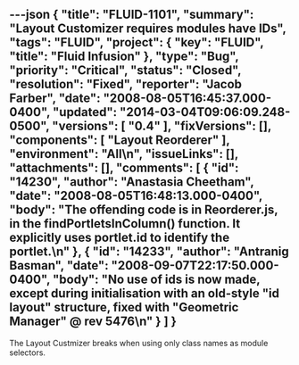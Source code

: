 ---json
{
  "title": "FLUID-1101",
  "summary": "Layout Customizer requires modules have IDs",
  "tags": "FLUID",
  "project": {
    "key": "FLUID",
    "title": "Fluid Infusion"
  },
  "type": "Bug",
  "priority": "Critical",
  "status": "Closed",
  "resolution": "Fixed",
  "reporter": "Jacob Farber",
  "date": "2008-08-05T16:45:37.000-0400",
  "updated": "2014-03-04T09:06:09.248-0500",
  "versions": [
    "0.4"
  ],
  "fixVersions": [],
  "components": [
    "Layout Reorderer"
  ],
  "environment": "All\n",
  "issueLinks": [],
  "attachments": [],
  "comments": [
    {
      "id": "14230",
      "author": "Anastasia Cheetham",
      "date": "2008-08-05T16:48:13.000-0400",
      "body": "The offending code is in Reorderer.js, in the findPortletsInColumn() function. It explicitly uses portlet.id to identify the portlet.\n"
    },
    {
      "id": "14233",
      "author": "Antranig Basman",
      "date": "2008-09-07T22:17:50.000-0400",
      "body": "No use of ids is now made, except during initialisation with an old-style \"id layout\" structure, fixed with \"Geometric Manager\" @ rev 5476\n"
    }
  ]
}
---
The Layout Custmizer breaks when using only class names as module selectors.

        